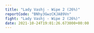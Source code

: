 ```yaml
---
title: "Lady Vashj - Wipe 2 (26%)"
reportCode: "BNhy3GwzCKJA89Vn"
fight: "Lady Vashj - Wipe 2 (26%)"
date: 2021-10-24T19:01:26.673000+00:00
---
```

